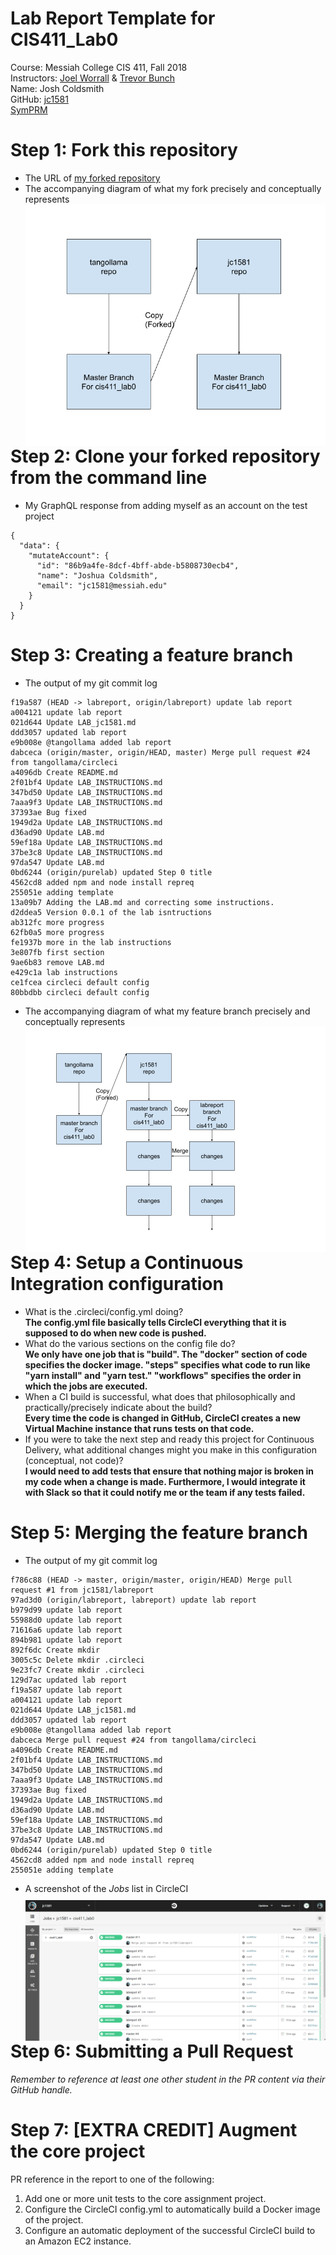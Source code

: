 # Lab Report Template for CIS411_Lab0
Course: Messiah College CIS 411, Fall 2018<br/>
Instructors: [Joel Worrall](https://github.com/tangollama) & [Trevor Bunch](https://github.com/trevordbunch)<br/>
Name: Josh Coldsmith<br/>
GitHub: [jc1581](https://github.com/jc1581)<br/>
[SymPRM](https://github.com/CISMessiahCollege/SymPRM.git)

# Step 1: Fork this repository
- The URL of [my forked repository](https://github.com/jc1581/cis411_lab0)
- The accompanying diagram of what my fork precisely and conceptually represents
<img src="cis_411 GitHub Lab Diagram1.png"
     style="float: left; margin-right: 10px;" />

# Step 2: Clone your forked repository from the command line
- My GraphQL response from adding myself as an account on the test project
```
{
  "data": {
    "mutateAccount": {
      "id": "86b9a4fe-8dcf-4bff-abde-b5808730ecb4",
      "name": "Joshua Coldsmith",
      "email": "jc1581@messiah.edu"
    }
  }
}
```

# Step 3: Creating a feature branch
- The output of my git commit log
```
f19a587 (HEAD -> labreport, origin/labreport) update lab report
a004121 update lab report
021d644 Update LAB_jc1581.md
ddd3057 updated lab report
e9b008e @tangollama added lab report
dabceca (origin/master, origin/HEAD, master) Merge pull request #24 from tangollama/circleci
a4096db Create README.md
2f01bf4 Update LAB_INSTRUCTIONS.md
347bd50 Update LAB_INSTRUCTIONS.md
7aaa9f3 Update LAB_INSTRUCTIONS.md
37393ae Bug fixed
1949d2a Update LAB_INSTRUCTIONS.md
d36ad90 Update LAB.md
59ef18a Update LAB_INSTRUCTIONS.md
37be3c8 Update LAB_INSTRUCTIONS.md
97da547 Update LAB.md
0bd6244 (origin/purelab) updated Step 0 title
4562cd8 added npm and node install repreq
255051e adding template
13a09b7 Adding the LAB.md and correcting some instructions.
d2ddea5 Version 0.0.1 of the lab isntructions
ab312fc more progress
62fb0a5 more progress
fe1937b more in the lab instructions
3e807fb first section
9ae6b83 remove LAB.md
e429c1a lab instructions
ce1fcea circleci default config
80bbdbb circleci default config
```
- The accompanying diagram of what my feature branch precisely and conceptually represents
<img src="cis_411 GitHub Lab Diagram2.png"
     style="float: left; margin-right: 10px;" />

# Step 4: Setup a Continuous Integration configuration
- What is the .circleci/config.yml doing?<br/>
**The config.yml file basically tells CircleCI everything that it is supposed to do when 
new code is pushed.**
- What do the various sections on the config file do?<br/>
**We only have one job that is "build". The "docker" section of code specifies the docker image.
"steps" specifies what code to run like "yarn install" and "yarn test." "workflows" specifies
the order in which the jobs are executed.**
- When a CI build is successful, what does that philosophically and practically/precisely indicate about the build?<br/>
**Every time the code is changed in GitHub, CircleCI creates a new Virtual Machine instance that 
runs tests on that code.**
- If you were to take the next step and ready this project for Continuous Delivery, what additional changes might you make in this configuration (conceptual, not code)?<br/>
**I would need to add tests that ensure that nothing major is broken in my code when a change is made.
Furthermore, I would integrate it with Slack so that it could notify me or the team if any tests failed.**

# Step 5: Merging the feature branch
* The output of my git commit log
```
f786c88 (HEAD -> master, origin/master, origin/HEAD) Merge pull request #1 from jc1581/labreport
97ad3d0 (origin/labreport, labreport) update lab report
b979d99 update lab report
55988d0 update lab report
71616a6 update lab report
894b981 update lab report
892f6dc Create mkdir
3005c5c Delete mkdir .circleci
9e23fc7 Create mkdir .circleci
129d7ac updated lab report
f19a587 update lab report
a004121 update lab report
021d644 Update LAB_jc1581.md
ddd3057 updated lab report
e9b008e @tangollama added lab report
dabceca Merge pull request #24 from tangollama/circleci
a4096db Create README.md
2f01bf4 Update LAB_INSTRUCTIONS.md
347bd50 Update LAB_INSTRUCTIONS.md
7aaa9f3 Update LAB_INSTRUCTIONS.md
37393ae Bug fixed
1949d2a Update LAB_INSTRUCTIONS.md
d36ad90 Update LAB.md
59ef18a Update LAB_INSTRUCTIONS.md
37be3c8 Update LAB_INSTRUCTIONS.md
97da547 Update LAB.md
0bd6244 (origin/purelab) updated Step 0 title
4562cd8 added npm and node install repreq
255051e adding template
```
* A screenshot of the _Jobs_ list in CircleCI</br>
<img src="CircleCIJobs.png"
     style="float: left; margin-right: 10px; margin-top: 10px" />

# Step 6: Submitting a Pull Request
_Remember to reference at least one other student in the PR content via their GitHub handle._

# Step 7: [EXTRA CREDIT] Augment the core project
PR reference in the report to one of the following:
1. Add one or more unit tests to the core assignment project. 
2. Configure the CircleCI config.yml to automatically build a Docker image of the project.
3. Configure an automatic deployment of the successful CircleCI build to an Amazon EC2 instance.
